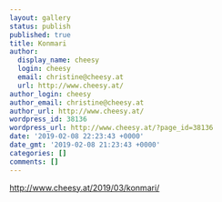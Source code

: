 ```yaml
---
layout: gallery
status: publish
published: true
title: Konmari
author:
  display_name: cheesy
  login: cheesy
  email: christine@cheesy.at
  url: http://www.cheesy.at/
author_login: cheesy
author_email: christine@cheesy.at
author_url: http://www.cheesy.at/
wordpress_id: 38136
wordpress_url: http://www.cheesy.at/?page_id=38136
date: '2019-02-08 22:23:43 +0000'
date_gmt: '2019-02-08 21:23:43 +0000'
categories: []
comments: []
---
```

http://www.cheesy.at/2019/03/konmari/
